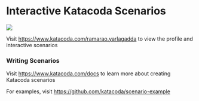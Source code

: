# Interactive Katacoda Scenarios

[![](http://shields.katacoda.com/katacoda/ramarao.yarlagadda/count.svg)](https://www.katacoda.com/ramarao.yarlagadda "Get your profile on Katacoda.com")

Visit https://www.katacoda.com/ramarao.yarlagadda to view the profile and interactive scenarios

### Writing Scenarios
Visit https://www.katacoda.com/docs to learn more about creating Katacoda scenarios

For examples, visit https://github.com/katacoda/scenario-example
